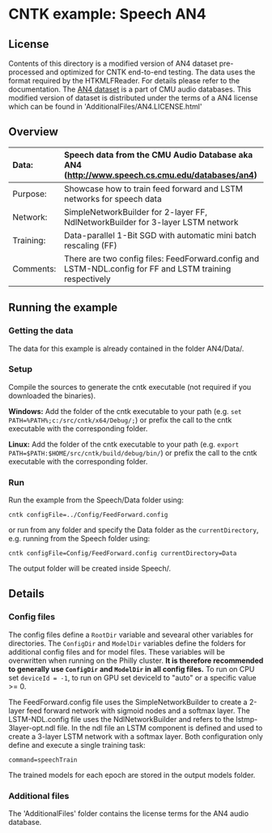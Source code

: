 # CNTK example: Speech AN4

## License

Contents of this directory is a modified version of AN4 dataset pre-processed and optimized for CNTK end-to-end testing. 
The data uses the format required by the HTKMLFReader. For details please refer to the documentation.
The [AN4 dataset](http://www.speech.cs.cmu.edu/databases/an4) is a part of CMU audio databases. 
This modified version of dataset is distributed under the terms of a AN4 license which can be found in 'AdditionalFiles/AN4.LICENSE.html'

## Overview

|Data:     |Speech data from the CMU Audio Database aka AN4 (http://www.speech.cs.cmu.edu/databases/an4)
|:---------|:---|
|Purpose:  |Showcase how to train feed forward and LSTM networks for speech data
|Network:  |SimpleNetworkBuilder for 2-layer FF, NdlNetworkBuilder for 3-layer LSTM network
|Training: |Data-parallel 1-Bit SGD with automatic mini batch rescaling (FF)
|Comments: |There are two config files: FeedForward.config and LSTM-NDL.config for FF and LSTM training respectively

## Running the example

### Getting the data

The data for this example is already contained in the folder AN4/Data/.

### Setup

Compile the sources to generate the cntk executable (not required if you downloaded the binaries).

__Windows:__ Add the folder of the cntk executable to your path 
(e.g. `set PATH=%PATH%;c:/src/cntk/x64/Debug/;`) 
or prefix the call to the cntk executable with the corresponding folder. 

__Linux:__ Add the folder of the cntk executable to your path 
(e.g. `export PATH=$PATH:$HOME/src/cntk/build/debug/bin/`) 
or prefix the call to the cntk executable with the corresponding folder. 

### Run

Run the example from the Speech/Data folder using:

`cntk configFile=../Config/FeedForward.config`

or run from any folder and specify the Data folder as the `currentDirectory`, 
e.g. running from the Speech folder using:

`cntk configFile=Config/FeedForward.config currentDirectory=Data`

The output folder will be created inside Speech/.

## Details

### Config files

The config files define a `RootDir` variable and sevearal other variables for directories. 
The `ConfigDir` and `ModelDir` variables define the folders for additional config files and for model files. 
These variables will be overwritten when running on the Philly cluster. 
__It is therefore recommended to generally use `ConfigDir` and `ModelDir` in all config files.__ 
To run on CPU set `deviceId = -1`, to run on GPU set deviceId to "auto" or a specific value >= 0.

The FeedForward.config file uses the SimpleNetworkBuilder to create a 2-layer 
feed forward network with sigmoid nodes and a softmax layer.
The LSTM-NDL.config file uses the NdlNetworkBuilder and refers to the lstmp-3layer-opt.ndl file. 
In the ndl file an LSTM component is defined and used to create a 3-layer LSTM network with a softmax layer. 
Both configuration only define and execute a single training task:

`command=speechTrain`

The trained models for each epoch are stored in the output models folder. 

### Additional files

The 'AdditionalFiles' folder contains the license terms for the AN4 audio database.
